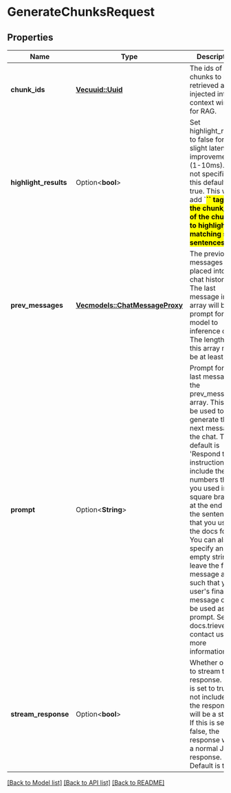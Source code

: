 # GenerateChunksRequest

## Properties

Name | Type | Description | Notes
------------ | ------------- | ------------- | -------------
**chunk_ids** | [**Vec<uuid::Uuid>**](uuid::Uuid.md) | The ids of the chunks to be retrieved and injected into the context window for RAG. | 
**highlight_results** | Option<**bool**> | Set highlight_results to false for a slight latency improvement (1-10ms). If not specified, this defaults to true. This will add `<b><mark>`` tags to the chunk_html of the chunks to highlight matching sub-sentences. | [optional]
**prev_messages** | [**Vec<models::ChatMessageProxy>**](ChatMessageProxy.md) | The previous messages to be placed into the chat history. The last message in this array will be the prompt for the model to inference on. The length of this array must be at least 1. | 
**prompt** | Option<**String**> | Prompt for the last message in the prev_messages array. This will be used to generate the next message in the chat. The default is 'Respond to the instruction and include the doc numbers that you used in square brackets at the end of the sentences that you used the docs for:'. You can also specify an empty string to leave the final message alone such that your user's final message can be used as the prompt. See docs.trieve.ai or contact us for more information. | [optional]
**stream_response** | Option<**bool**> | Whether or not to stream the response. If this is set to true or not included, the response will be a stream. If this is set to false, the response will be a normal JSON response. Default is true. | [optional]

[[Back to Model list]](../README.md#documentation-for-models) [[Back to API list]](../README.md#documentation-for-api-endpoints) [[Back to README]](../README.md)


